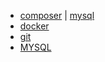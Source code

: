 
* [composer](tool/composer/composer.md)  | [mysql](database/mysql/mysql.md)
* [docker](tool/docker/docker.md)
* [git](git/git.md)
* [MYSQL](database/mysql/mysql.md)